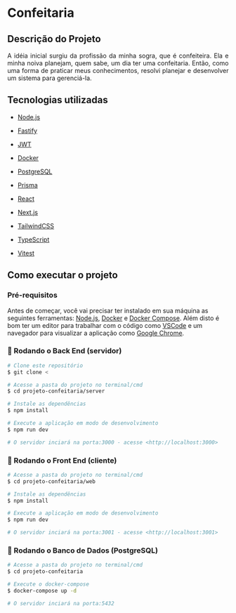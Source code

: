 # Confeitaria 

## Descrição do Projeto

<p align="justify"> 
  A idéia inicial surgiu da profissão da minha sogra, que é confeiteira. Ela e minha noiva planejam, quem sabe, um dia ter uma confeitaria.
  Então, como uma forma de praticar meus conhecimentos, resolvi planejar e desenvolver um sistema para gerenciá-la.
</p>

## Tecnologias utilizadas

- [Node.js](https://nodejs.org/en/)
- [Fastify](https://www.fastify.io/)
- [JWT](https://jwt.io/)

- [Docker](https://www.docker.com/)
- [PostgreSQL](https://www.postgresql.org/)
- [Prisma](https://www.prisma.io/)

- [React](https://pt-br.reactjs.org/)
- [Next.js](https://nextjs.org/)
- [TailwindCSS](https://tailwindcss.com/)
- [TypeScript](https://www.typescriptlang.org/)

- [Vitest](https://vitest.dev)

## Como executar o projeto

### Pré-requisitos

Antes de começar, você vai precisar ter instalado em sua máquina as seguintes ferramentas:
[Node.js](https://nodejs.org/en/), [Docker](https://www.docker.com/) e [Docker Compose](https://docs.docker.com/compose/install/).
Além disto é bom ter um editor para trabalhar com o código como [VSCode](https://code.visualstudio.com/)
e um navegador para visualizar a aplicação como [Google Chrome](https://www.google.com/intl/pt-BR/chrome/).

### 🎲 Rodando o Back End (servidor)
  
  ```bash
  # Clone este repositório
  $ git clone <

  # Acesse a pasta do projeto no terminal/cmd
  $ cd projeto-confeitaria/server

  # Instale as dependências
  $ npm install

  # Execute a aplicação em modo de desenvolvimento
  $ npm run dev

  # O servidor inciará na porta:3000 - acesse <http://localhost:3000>
  ```

### 🎲 Rodando o Front End (cliente)

  ```bash
  # Acesse a pasta do projeto no terminal/cmd
  $ cd projeto-confeitaria/web

  # Instale as dependências
  $ npm install

  # Execute a aplicação em modo de desenvolvimento
  $ npm run dev

  # O servidor inciará na porta:3001 - acesse <http://localhost:3001>
  ```


### 🎲 Rodando o Banco de Dados (PostgreSQL)

  ```bash
  # Acesse a pasta do projeto no terminal/cmd
  $ cd projeto-confeitaria

  # Execute o docker-compose
  $ docker-compose up -d

  # O servidor inciará na porta:5432
  ```






